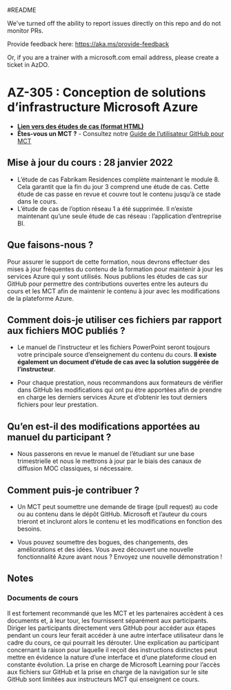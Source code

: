 #README

We've turned off the ability to report issues directly on this repo and do not monitor PRs.

Provide feedback here: https://aka.ms/provide-feedback

Or, if you are a trainer with a microsoft.com email address, please create a ticket in AzDO.

# AZ-305 : Conception de solutions d’infrastructure Microsoft Azure

- **[Lien vers des études de cas (format HTML)](https://microsoftlearning.github.io/AZ-305-DesigningMicrosoftAzureInfrastructureSolutions/)**
- **Êtes-vous un MCT ?** - Consultez notre [Guide de l’utilisateur GitHub pour MCT](https://microsoftlearning.github.io/MCT-User-Guide/)

## Mise à jour du cours : 28 janvier 2022

- L’étude de cas Fabrikam Residences complète maintenant le module 8. Cela garantit que la fin du jour 3 comprend une étude de cas. Cette étude de cas passe en revue et couvre tout le contenu jusqu’à ce stade dans le cours. 
- L’étude de cas de l’option réseau 1 a été supprimée. Il n’existe maintenant qu’une seule étude de cas réseau : l’application d’entreprise BI. 

## Que faisons-nous ?

Pour assurer le support de cette formation, nous devrons effectuer des mises à jour fréquentes du contenu de la formation pour maintenir à jour les services Azure qui y sont utilisés.  Nous publions les études de cas sur GitHub pour permettre des contributions ouvertes entre les auteurs du cours et les MCT afin de maintenir le contenu à jour avec les modifications de la plateforme Azure.

## Comment dois-je utiliser ces fichiers par rapport aux fichiers MOC publiés ?

- Le manuel de l’instructeur et les fichiers PowerPoint seront toujours votre principale source d’enseignement du contenu du cours. **Il existe également un document d’étude de cas avec la solution suggérée de l’instructeur**. 

- Pour chaque prestation, nous recommandons aux formateurs de vérifier dans GitHub les modifications qui ont pu être apportées afin de prendre en charge les derniers services Azure et d’obtenir les tout derniers fichiers pour leur prestation.

## Qu’en est-il des modifications apportées au manuel du participant ?

- Nous passerons en revue le manuel de l’étudiant sur une base trimestrielle et nous le mettrons à jour par le biais des canaux de diffusion MOC classiques, si nécessaire.

## Comment puis-je contribuer ?

- Un MCT peut soumettre une demande de tirage (pull request) au code ou au contenu dans le dépôt GitHub. Microsoft et l’auteur du cours trieront et incluront alors le contenu et les modifications en fonction des besoins.

- Vous pouvez soumettre des bogues, des changements, des améliorations et des idées.  Vous avez découvert une nouvelle fonctionnalité Azure avant nous ?  Envoyez une nouvelle démonstration !

## Notes

### Documents de cours

Il est fortement recommandé que les MCT et les partenaires accèdent à ces documents et, à leur tour, les fournissent séparément aux participants.  Diriger les participants directement vers GitHub pour accéder aux étapes pendant un cours leur ferait accéder à une autre interface utilisateur dans le cadre du cours, ce qui pourrait les dérouter. Une explication au participant concernant la raison pour laquelle il reçoit des instructions distinctes peut mettre en évidence la nature d’une interface et d’une plateforme cloud en constante évolution. La prise en charge de Microsoft Learning pour l’accès aux fichiers sur GitHub et la prise en charge de la navigation sur le site GitHub sont limitées aux instructeurs MCT qui enseignent ce cours.

